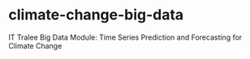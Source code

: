# climate-change-big-data
IT Tralee Big Data Module: Time Series Prediction and Forecasting for Climate Change
